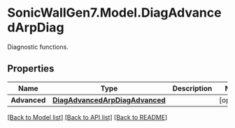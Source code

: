 # SonicWallGen7.Model.DiagAdvancedArpDiag
Diagnostic functions.

## Properties

Name | Type | Description | Notes
------------ | ------------- | ------------- | -------------
**Advanced** | [**DiagAdvancedArpDiagAdvanced**](DiagAdvancedArpDiagAdvanced.md) |  | [optional] 

[[Back to Model list]](../README.md#documentation-for-models) [[Back to API list]](../README.md#documentation-for-api-endpoints) [[Back to README]](../README.md)

